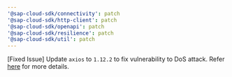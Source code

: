 ```yaml
---
'@sap-cloud-sdk/connectivity': patch
'@sap-cloud-sdk/http-client': patch
'@sap-cloud-sdk/openapi': patch
'@sap-cloud-sdk/resilience': patch
'@sap-cloud-sdk/util': patch
---
```


[Fixed Issue] Update `axios` to `1.12.2` to fix vulnerability to DoS attack. Refer [here](https://github.com/advisories/GHSA-4hjh-wcwx-xvwj) for more details.
